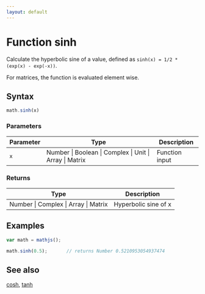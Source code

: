 ```yaml
---
layout: default
---
```


# Function sinh

Calculate the hyperbolic sine of a value,
defined as `sinh(x) = 1/2 * (exp(x) - exp(-x))`.

For matrices, the function is evaluated element wise.


## Syntax

```js
math.sinh(x)
```

### Parameters

Parameter | Type | Description
--------- | ---- | -----------
`x` | Number &#124; Boolean &#124; Complex &#124; Unit &#124; Array &#124; Matrix | Function input

### Returns

Type | Description
---- | -----------
Number &#124; Complex &#124; Array &#124; Matrix | Hyperbolic sine of x


## Examples

```js
var math = mathjs();

math.sinh(0.5);       // returns Number 0.5210953054937474
```


## See also

[cosh](cosh.html),
[tanh](tanh.html)


<!-- Note: This file is automatically generated from source code comments. Changes made in this file will be overridden. -->
